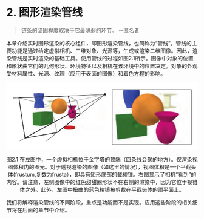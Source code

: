 # 2. 图形渲染管线
>链条的坚固程度取决于它最薄弱的环节。
>--匿名者

本章介绍实时图形渲染的核心组件，即图形渲染管线，也简称为“管线”。管线的主要功能是通过给定虚拟相机、三维对象、光源等，生成或渲染二维图像。因此，渲染管线是实时渲染的基础工具。使用管线的过程如图2.1所示。图像中对象的位置和形状由它们的几何形状、环境特征以及相机在该环境中的位置决定。对象的外观受材料属性、光源、纹理（应用于表面的图像）和着色方程的影响。<div align = "center">![imglink1]</div>
<div align = "center">图2.1  在左图中，一个虚拟相机位于金字塔的顶端（四条线会聚的地方）。仅渲染视图体积内的图元。对于透视渲染的图像（如这里的情况），视图体积是一个平截头体(frustum,复数为frusta），即具有矩形底部的截棱锥。右图显示了相机“看到”的内容。请注意，左侧图像中的红色甜甜圈形状不在右侧的渲染中，因为它位于视锥体之外。此外，左图中扭曲的蓝色棱镜被剪裁在平截头体的顶平面上。</div>

我们将解释渲染管线的不同阶段，重点是功能而不是实现。应用这些阶段的相关细节将在后面的章节中介绍。

[imglink1]:Figure/Figure2.1.JPG



